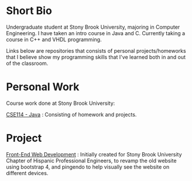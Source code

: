 # Short Bio
Undergraduate student at Stony Brook University, majoring in Computer Engineering.
I have taken an intro course in Java and C. Currently taking a course in C++ and VHDL programming.

Links below are repositories that consists of personal projects/homeworks that I believe show my programming skills that I've learned both in and out of the classroom.


# Personal Work
Course work done at Stony Brook University:

[CSE114 - Java](https://github.com/Bluez009/School-Work-CSE114)
: Consisting of homework and projects.

# Project
[Front-End Web Development](https://github.com/Bluez009/websiteSHPE)
: Initially created for Stony Brook University Chapter of Hispanic Professional Engineers, to revamp the old website using bootstrap 4, and pingendo to help visually see the website on different devices.
